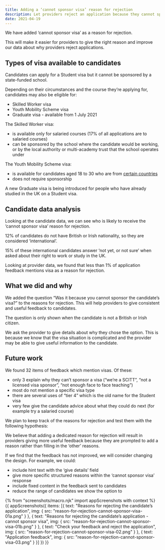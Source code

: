 ```yaml
---
title: Adding a ‘cannot sponsor visa’ reason for rejection
description: Let providers reject an application because they cannot sponsor a candidate’s visa
date: 2021-04-19
---
```


We have added ‘cannot sponsor visa’ as a reason for rejection.

This will make it easier for providers to give the right reason and improve our data about why providers reject applications.

## Types of visa available to candidates

Candidates can apply for a Student visa but it cannot be sponsored by a state-funded school.

Depending on their circumstances and the course they’re applying for, candidates may also be eligible for:

- Skilled Worker visa
- Youth Mobility Scheme visa
- Graduate visa - available from 1 July 2021

The Skilled Worker visa:

- is available only for salaried courses (17% of all applications are to salaried courses)
- can be sponsored by the school where the candidate would be working, or by the local authority or multi-academy trust that the school operates under

The Youth Mobility Scheme visa:

- is available for candidates aged 18 to 30 who are from [certain countries](https://www.gov.uk/youth-mobility/eligibility)
- does not require sponsorship

A new Graduate visa is being introduced for people who have already studied in the UK on a Student visa.

## Candidate data analysis

Looking at the candidate data, we can see who is likely to receive the ‘cannot sponsor visa’ reason for rejection.

12% of candidates do not have British or Irish nationality, so they are considered ‘international’.

15% of these international candidates answer ‘not yet, or not sure’ when asked about their right to work or study in the UK. 

Looking at provider data, we found that less than 1% of application feedback mentions visa as a reason for rejection.

## What we did and why

We added the question “Was it because you cannot sponsor the candidate’s visa?” to the reasons for rejection. This will help providers to give consistent and useful feedback to candidates.

The question is only shown when the candidate is not a British or Irish citizen.

We ask the provider to give details about why they chose the option. This is because we know that the visa situation is complicated and the provider may be able to give useful information to the candidate.

## Future work

We found 32 items of feedback which mention visas. Of these:

- only 3 explain why they can’t sponsor a visa (“we’re a SCITT”, “not a licensed visa sponsor”, “not enough face to face teaching”)
- most do not mention a specific visa type
- there are several uses of “tier 4” which is the old name for the Student visa
- very few give the candidate advice about what they could do next (for example try a salaried course)

We plan to keep track of the reasons for rejection and test them with the following hypothesis:

We believe that adding a dedicated reason for rejection will result in providers giving more useful feedback because they are prompted to add a reason rather than filling in the ‘other’ reasons.

If we find that the feedback has not improved, we will consider changing the design. For example, we could:

- include hint text with the ‘give details’ field
- give more specific structured reasons within the ‘cannot sponsor visa’ response
- include fixed content in the feedback sent to candidates
- reduce the range of candidates we show the option to

{% from "screenshots/macro.njk" import appScreenshots with context %}
{{ appScreenshots({
  items: [{
    text: "Reasons for rejecting the candidate’s application",
    img: {
      src: "reason-for-rejection-cannot-sponsor-visa-01a.png"
    }
  }, {
    text: "Reasons for rejecting the candidate’s application - cannot sponsor visa",
    img: {
      src: "reason-for-rejection-cannot-sponsor-visa-01b.png"
    }
  }, {
    text: "Check your feedback and reject the application",
    img: {
      src: "reason-for-rejection-cannot-sponsor-visa-02.png"
    }
  }, {
    text: "Application feedback",
    img: {
      src: "reason-for-rejection-cannot-sponsor-visa-03.png"
    }
  }]
}) }}
